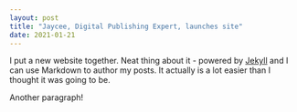```yaml
---
layout: post
title: "Jaycee, Digital Publishing Expert, launches site"
date: 2021-01-21
---
```


I put a new website together. Neat thing about it - powered by [Jekyll](http://jekyllrb.com) and I can use Markdown to author my posts. It actually is a lot easier than I thought it was going to be.

Another paragraph! 
